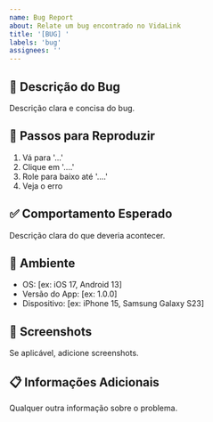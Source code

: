 ```yaml
---
name: Bug Report
about: Relate um bug encontrado no VidaLink
title: '[BUG] '
labels: 'bug'
assignees: ''
---
```


## 🐛 Descrição do Bug
Descrição clara e concisa do bug.

## 🔄 Passos para Reproduzir
1. Vá para '...'
2. Clique em '....'
3. Role para baixo até '....'
4. Veja o erro

## ✅ Comportamento Esperado
Descrição clara do que deveria acontecer.

## 📱 Ambiente
- OS: [ex: iOS 17, Android 13]
- Versão do App: [ex: 1.0.0]
- Dispositivo: [ex: iPhone 15, Samsung Galaxy S23]

## 📸 Screenshots
Se aplicável, adicione screenshots.

## 📋 Informações Adicionais
Qualquer outra informação sobre o problema. 